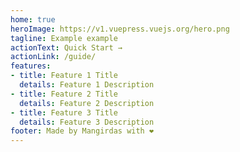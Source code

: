 ```yaml
---
home: true
heroImage: https://v1.vuepress.vuejs.org/hero.png
tagline: Example example
actionText: Quick Start →
actionLink: /guide/
features:
- title: Feature 1 Title
  details: Feature 1 Description
- title: Feature 2 Title
  details: Feature 2 Description
- title: Feature 3 Title
  details: Feature 3 Description
footer: Made by Mangirdas with ❤️
---
```

